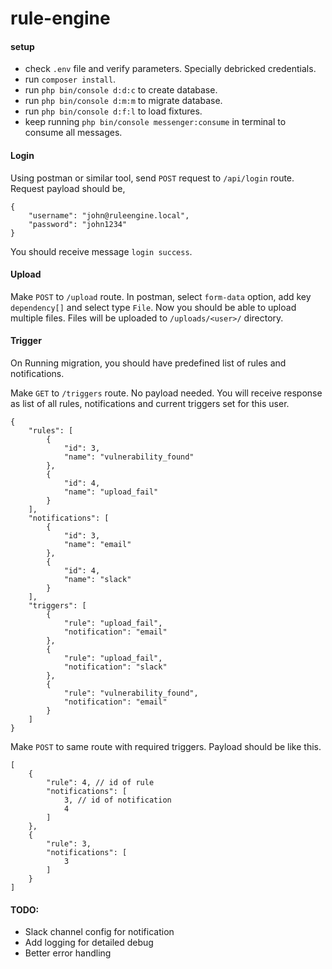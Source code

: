 # rule-engine

#### setup

- check `.env` file and verify parameters. Specially debricked credentials.
- run `composer install`.
- run `php bin/console d:d:c` to create database.
- run `php bin/console d:m:m` to migrate database.
- run `php bin/console d:f:l` to load fixtures.
- keep running `php bin/console messenger:consume` in terminal to consume all messages.


#### Login

Using postman or similar tool, send `POST` request to `/api/login` route. Request payload
should be,

```
{
    "username": "john@ruleengine.local",
    "password": "john1234"
}
```

You should receive message `login success`.

#### Upload

Make `POST` to `/upload` route. In postman, select `form-data` option, add key `dependency[]`
and select type `File`. Now you should be able to upload multiple files. 
Files will be uploaded to `/uploads/<user>/` directory.


#### Trigger
On Running migration, you should have predefined list of rules and notifications.

Make `GET` to `/triggers` route. No payload needed. You will receive response as list of all rules,
notifications and current triggers set for this user.

```
{
    "rules": [
        {
            "id": 3,
            "name": "vulnerability_found"
        },
        {
            "id": 4,
            "name": "upload_fail"
        }
    ],
    "notifications": [
        {
            "id": 3,
            "name": "email"
        },
        {
            "id": 4,
            "name": "slack"
        }
    ],
    "triggers": [
        {
            "rule": "upload_fail",
            "notification": "email"
        },
        {
            "rule": "upload_fail",
            "notification": "slack"
        },
        {
            "rule": "vulnerability_found",
            "notification": "email"
        }
    ]
}
```

Make `POST` to same route with required triggers. Payload should be like this.

```
[
    {
        "rule": 4, // id of rule
        "notifications": [
            3, // id of notification
            4
        ]
    },
    {
        "rule": 3,
        "notifications": [
            3
        ]
    }
]
```

#### TODO:

- Slack channel config for notification
- Add logging for detailed debug
- Better error handling
